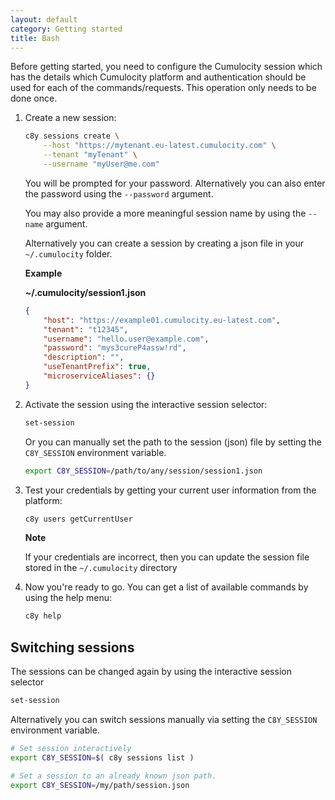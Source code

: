 ```yaml
---
layout: default
category: Getting started
title: Bash
---
```


Before getting started, you need to configure the Cumulocity session which has the details which Cumulocity platform and authentication should be used for each of the commands/requests. This operation only needs to be done once.

1. Create a new session:

    ```sh
    c8y sessions create \
        --host "https://mytenant.eu-latest.cumulocity.com" \
        --tenant "myTenant" \
        --username "myUser@me.com"
    ```

    You will be prompted for your password. Alternatively you can also enter the password using the `--password` argument.

    You may also provide a more meaningful session name by using the `--name` argument.

    Alternatively you can create a session by creating a json file in your `~/.cumulocity` folder.

    **Example**

    **~/.cumulocity/session1.json**

    ```json
    {
        "host": "https://example01.cumulocity.eu-latest.com",
        "tenant": "t12345",
        "username": "hello.user@example.com",
        "password": "mys3cureP4assw!rd",
        "description": "",
        "useTenantPrefix": true,
        "microserviceAliases": {}
    }
    ```

2. Activate the session using the interactive session selector:

    ```sh
    set-session
    ```

    Or you can manually set the path to the session (json) file by setting the `C8Y_SESSION` environment variable.

    ```sh
    export C8Y_SESSION=/path/to/any/session/session1.json
    ```

3. Test your credentials by getting your current user information from the platform:

    ```sh
    c8y users getCurrentUser
    ```

    **Note**

    If your credentials are incorrect, then you can update the session file stored in the `~/.cumulocity` directory

4. Now you're ready to go. You can get a list of available commands by using the help menu:

    ```sh
    c8y help
    ```

## Switching sessions

The sessions can be changed again by using the interactive session selector

```sh
set-session
```

Alternatively you can switch sessions manually via setting the `C8Y_SESSION` environment variable.

```sh
# Set session interactively
export C8Y_SESSION=$( c8y sessions list )

# Set a session to an already known json path.
export C8Y_SESSION=/my/path/session.json
```
